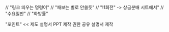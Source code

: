 // "링크 띄우는 명령어"
// "패보는 별로 안쓸듯"
// "!1회전" -> 상금분배 시트에서"
// "수요일만"
// "화방률"

"포인트" << 제도
설명서 PPT 제작
권한 공유 설명서 제작